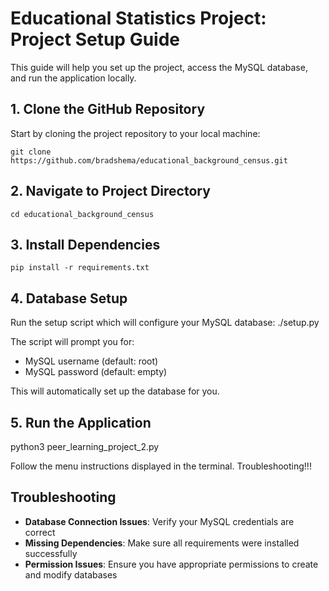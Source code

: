 # Educational Statistics Project: Project Setup Guide

This guide will help you set up the project, access the MySQL database, and run the application locally.

## 1. Clone the GitHub Repository

Start by cloning the project repository to your local machine:

    git clone https://github.com/bradshema/educational_background_census.git


## 2. Navigate to Project Directory

    cd educational_background_census

## 3. Install Dependencies

    pip install -r requirements.txt

## 4. Database Setup
Run the setup script which will configure your MySQL database:
    ./setup.py

The script will prompt you for:
- MySQL username (default: root)
- MySQL password (default: empty)

This will automatically set up the database for you.


## 5. Run the Application
python3 peer_learning_project_2.py

Follow the menu instructions displayed in the terminal.
Troubleshooting!!!


## Troubleshooting

- **Database Connection Issues**: Verify your MySQL credentials are correct
- **Missing Dependencies**: Make sure all requirements were installed successfully
- **Permission Issues**: Ensure you have appropriate permissions to create and modify databases